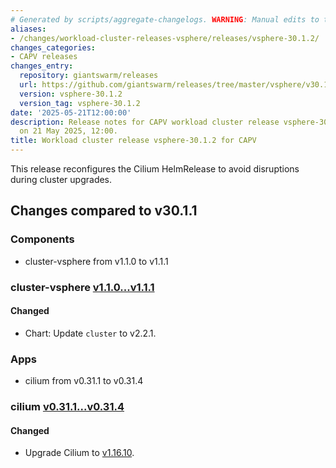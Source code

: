 ```yaml
---
# Generated by scripts/aggregate-changelogs. WARNING: Manual edits to this files will be overwritten.
aliases:
- /changes/workload-cluster-releases-vsphere/releases/vsphere-30.1.2/
changes_categories:
- CAPV releases
changes_entry:
  repository: giantswarm/releases
  url: https://github.com/giantswarm/releases/tree/master/vsphere/v30.1.2
  version: vsphere-30.1.2
  version_tag: vsphere-30.1.2
date: '2025-05-21T12:00:00'
description: Release notes for CAPV workload cluster release vsphere-30.1.2, published
  on 21 May 2025, 12:00.
title: Workload cluster release vsphere-30.1.2 for CAPV
---
```


This release reconfigures the Cilium HelmRelease to avoid disruptions during cluster upgrades.

## Changes compared to v30.1.1

### Components

- cluster-vsphere from v1.1.0 to v1.1.1

### cluster-vsphere [v1.1.0...v1.1.1](https://github.com/giantswarm/cluster-vsphere/compare/v1.1.0...v1.1.1)

#### Changed

- Chart: Update `cluster` to v2.2.1.

### Apps

- cilium from v0.31.1 to v0.31.4

### cilium [v0.31.1...v0.31.4](https://github.com/giantswarm/cilium-app/compare/v0.31.1...v0.31.4)

#### Changed

- Upgrade Cilium to [v1.16.10](https://github.com/cilium/cilium/releases/tag/v1.16.10).
